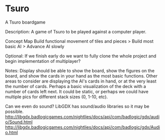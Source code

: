 # Tsuro
A Tsuro boardgame

Description: A game of Tsuro to be played against a computer player.

Concept Map
Build functional movement of tiles and pieces > Build most basic AI > Advance AI slowly

Optional:
If we finish early do we want to fully clone the whole project and begin implementation of multiplayer?

Notes:
Display should be able to show the board, show the figures on the board, and show the cards in your hand as the most 
basic functions.  Other areas to consider are displaying the AI's cards in hand, or at the very least the number of cards.
Perhaps a basic visualization of the deck with a number of cards left next. It could be static, or perhaps we could have 
multiple pics for different stack sizes (0, 1-10, etc).

Can we even do sound?
    LibGDX has sound/audio libraries so it may be possible.
        http://libgdx.badlogicgames.com/nightlies/docs/api/com/badlogic/gdx/audio/Sound.html
        http://libgdx.badlogicgames.com/nightlies/docs/api/com/badlogic/gdx/Audio.html
